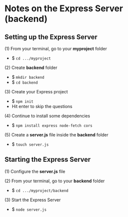 # Notes on the Express Server (backend)

## Setting up the Express Server
(1) From your terminal, go to your **myproject** folder
  * $ `cd .../myproject`

(2) Create **backend** folder
  * $ `mkdir backend`
  * $ `cd backend`

(3) Create your Express project
  * $ `npm init`
  * Hit enter to skip the questions

(4) Continue to install some dependencies
  * $ `npm install express node-fetch cors`

(5) Create a **server.js** file inside the **backend** folder
  * $ `touch server.js`

## Starting the Express Server
(1) Configure the **server.js** file

(2) From your terminal, go to your **backend** folder
  * $ `cd .../myproject/backend`

(3) Start the Express Server
  * $ `node server.js`
